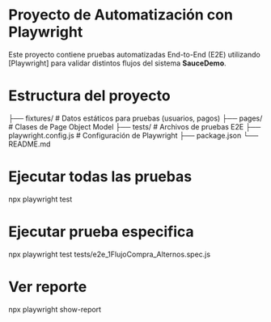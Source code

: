 # Proyecto de Automatización con Playwright

Este proyecto contiene pruebas automatizadas End-to-End (E2E) utilizando [Playwright] para validar distintos flujos del sistema **SauceDemo**.

# Estructura del proyecto

├── fixtures/ # Datos estáticos para pruebas (usuarios, pagos)
├── pages/ # Clases de Page Object Model
├── tests/ # Archivos de pruebas E2E
├── playwright.config.js # Configuración de Playwright
├── package.json
└── README.md

# Ejecutar todas las pruebas
npx playwright test

# Ejecutar prueba especifica
npx playwright test tests/e2e_1FlujoCompra_Alternos.spec.js

# Ver reporte
npx playwright show-report





